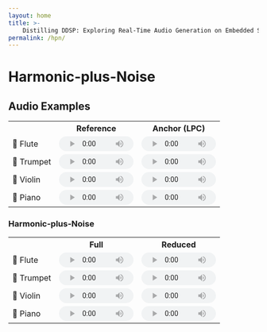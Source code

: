 ```yaml
---
layout: home
title: >-
    Distilling DDSP: Exploring Real-Time Audio Generation on Embedded Systems
permalink: /hpn/
---
```


# Harmonic-plus-Noise

## Audio Examples

<table>
  <tr>
    <th></th>
    <th style="text-align: center;">Reference</th>
    <th style="text-align: center;">Anchor (LPC)</th>
  </tr>
  <tr>
    <td>🪈 Flute</td>
    <td>
      <audio controls style="width: 150px; height: 30px;">
        <source src="{{ site.baseurl}}/examples/sounds/ism.wav" type="audio/mpeg">
        Your browser does not support the audio tag.
      </audio>
    </td>
    <td>
      <audio controls style="width: 150px; height: 30px;">
        <source src="{{ site.baseurl}}/examples/sounds/ism.wav" type="audio/mpeg">
        Your browser does not support the audio tag.
      </audio>
    </td>
  </tr>
  <tr>
    <td>🎺 Trumpet</td>
    <td>
      <audio controls style="width: 150px; height: 30px;">
        <source src="{{ site.baseurl}}/examples/sounds/ism.wav" type="audio/mpeg">
        Your browser does not support the audio tag.
      </audio>
    </td>
    <td>
      <audio controls style="width: 150px; height: 30px;">
        <source src="{{ site.baseurl}}/examples/sounds/ism.wav" type="audio/mpeg">
        Your browser does not support the audio tag.
      </audio>
    </td>
  </tr>
  <tr>
    <td>🎻 Violin</td>
    <td>
      <audio controls style="width: 150px; height: 30px;">
        <source src="{{ site.baseurl}}/examples/sounds/ism.wav" type="audio/mpeg">
        Your browser does not support the audio tag.
      </audio>
    </td>
    <td>
      <audio controls style="width: 150px; height: 30px;">
        <source src="{{ site.baseurl}}/examples/sounds/ism.wav" type="audio/mpeg">
        Your browser does not support the audio tag.
      </audio>
    </td>
  </tr>
  <tr>
    <td>🎹 Piano</td>
    <td>
      <audio controls style="width: 150px; height: 30px;">
        <source src="{{ site.baseurl}}/examples/sounds/ism.wav" type="audio/mpeg">
        Your browser does not support the audio tag.
      </audio>
    </td>
    <td>
      <audio controls style="width: 150px; height: 30px;">
        <source src="{{ site.baseurl}}/examples/sounds/ism.wav" type="audio/mpeg">
        Your browser does not support the audio tag.
      </audio>
    </td>
  </tr>
</table> 

### Harmonic-plus-Noise

<table>
  <tr>
    <th></th>
    <th style="text-align: center;">Full</th>
    <th style="text-align: center;">Reduced</th>
  </tr>
  <tr>
    <td>🪈 Flute</td>
    <td>
      <audio controls style="width: 150px; height: 30px;">
        <source src="{{ site.baseurl}}/examples/sounds/ism.wav" type="audio/mpeg">
        Your browser does not support the audio tag.
      </audio>
    </td>
    <td>
      <audio controls style="width: 150px; height: 30px;">
        <source src="{{ site.baseurl}}/examples/sounds/ism.wav" type="audio/mpeg">
        Your browser does not support the audio tag.
      </audio>
    </td>
  </tr>
  <tr>
    <td>🎺 Trumpet</td>
    <td>
      <audio controls style="width: 150px; height: 30px;">
        <source src="{{ site.baseurl}}/examples/sounds/ism.wav" type="audio/mpeg">
        Your browser does not support the audio tag.
      </audio>
    </td>
    <td>
      <audio controls style="width: 150px; height: 30px;">
        <source src="{{ site.baseurl}}/examples/sounds/ism.wav" type="audio/mpeg">
        Your browser does not support the audio tag.
      </audio>
    </td>
  </tr>
  <tr>
    <td>🎻 Violin</td>
    <td>
      <audio controls style="width: 150px; height: 30px;">
        <source src="{{ site.baseurl}}/examples/sounds/ism.wav" type="audio/mpeg">
        Your browser does not support the audio tag.
      </audio>
    </td>
    <td>
      <audio controls style="width: 150px; height: 30px;">
        <source src="{{ site.baseurl}}/examples/sounds/ism.wav" type="audio/mpeg">
        Your browser does not support the audio tag.
      </audio>
    </td>
  </tr>
  <tr>
    <td>🎹 Piano</td>
    <td>
      <audio controls style="width: 150px; height: 30px;">
        <source src="{{ site.baseurl}}/examples/sounds/ism.wav" type="audio/mpeg">
        Your browser does not support the audio tag.
      </audio>
    </td>
    <td>
      <audio controls style="width: 150px; height: 30px;">
        <source src="{{ site.baseurl}}/examples/sounds/ism.wav" type="audio/mpeg">
        Your browser does not support the audio tag.
      </audio>
    </td>
  </tr>
</table> 

